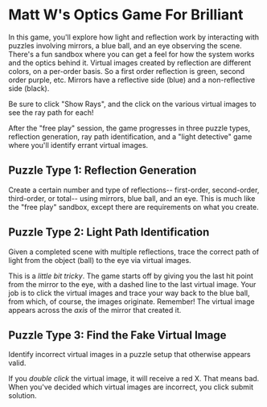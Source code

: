 # Matt W's Optics Game For Brilliant

In this game, you'll explore how light and reflection work by interacting with puzzles involving mirrors, a blue ball, and an eye observing the scene. There's a fun sandbox where you can get a feel for how the system works and the optics behind it. Virtual images created by reflection are different colors, on a per-order basis. So a first order reflection is green, second order purple, etc. Mirrors have a reflective side (blue) and a non-reflective side (black). 

Be sure to click "Show Rays", and the click on the various virtual images to see the ray path for each!

After the "free play" session, the game progresses in three puzzle types, reflection generation, ray path identification, and a "light detective" game where you'll identify errant virtual images. 

## Puzzle Type 1: Reflection Generation

 Create a certain number and type of reflections-- first-order, second-order, third-order, or total-- using mirrors, blue ball, and an eye. This is much like the "free play" sandbox, except there are requirements on what you create. 

## Puzzle Type 2: Light Path Identification

Given a completed scene with multiple reflections, trace the correct path of light from the object (ball) to the eye via virtual images. 

This is a _little bit tricky_. The game starts off by giving you the last hit point from the mirror to the eye, with a dashed line to the last virtual image. Your job is to click the virtual images and trace your way back to the blue ball, from which, of course, the images originate. Remember! The virtual image appears across the _axis_ of the mirror that created it. 

## Puzzle Type 3: Find the Fake Virtual Image

Identify incorrect virtual images in a puzzle setup that otherwise appears valid. 

If you _double click_ the virtual image, it will receive a red X. That means bad. When you've decided which virtual images are incorrect, you click submit solution. 
